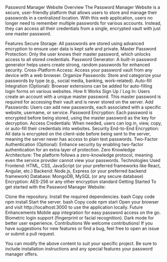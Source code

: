 Password Manager Website
Overview
The Password Manager Website is a secure, user-friendly platform that allows users to store and manage their passwords in a centralized location. With this web application, users no longer need to remember multiple passwords for various accounts. Instead, they can access all their credentials from a single, encrypted vault with just one master password.

Features
Secure Storage: All passwords are stored using advanced encryption to ensure user data is kept safe and private.
Master Password Protection: Only the user knows their master password, which unlocks access to all stored credentials.
Password Generator: A built-in password generator helps users create strong, random passwords for enhanced security.
Cross-Platform Access: Access your password vault from any device with a web browser.
Organize Passwords: Store and categorize your passwords by type (e.g., social media, banking, work-related).
Auto-fill Integration (Optional): Browser extensions can be added for auto-filling login forms on various websites.
How It Works
Sign Up / Log In: Users create an account with a unique master password. This master password is required for accessing their vault and is never stored on the server.
Add Passwords: Users can add new passwords, each associated with a specific website, username, or service.
Password Encryption: Each password is encrypted before being stored, using the master password as the key for decryption.
Access Credentials: When needed, users can log in, view, copy, or auto-fill their credentials into websites.
Security
End-to-End Encryption: All data is encrypted on the client-side before being sent to the server, meaning the server never has access to plain text passwords.
Two-Factor Authentication (Optional): Enhance security by enabling two-factor authentication for an extra layer of protection.
Zero Knowledge Architecture: The platform follows a zero-knowledge protocol, meaning even the service provider cannot view your passwords.
Technologies Used
Frontend: HTML, CSS, JavaScript (or your preferred frameworks like React, Angular, etc.)
Backend: Node.js, Express (or your preferred backend framework)
Database: MongoDB, MySQL (or any secure database)
Encryption: AES-256 or any other encryption standard
Getting Started
To get started with the Password Manager Website:

Clone the repository.
Install the required dependencies.
bash
Copy code
npm install
Start the server.
bash
Copy code
npm start
Open your browser and visit http://localhost:3000 to use the application locally.
Future Enhancements
Mobile app integration for easy password access on the go.
Biometric login support (fingerprint or facial recognition).
Dark mode for better user experience.
Contributions
We welcome contributions! If you have suggestions for new features or find a bug, feel free to open an issue or submit a pull request.

You can modify the above content to suit your specific project. Be sure to include installation instructions and any special features your password manager offers.






